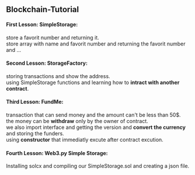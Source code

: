 ## Blockchain-Tutorial

<h4>First Lesson: SimpleStorage:</h4>
store a favorit number and returning it.<br/>
store array with name and favorit number and returning the favorit number and ...
<h4>Second Lesson: StorageFactory:</h4>
storing transactions and show the address.<br/>
using SimpleStorage functions and learning how to <strong>intract with another contract</strong>.
<h4>Third Lesson: FundMe:</h4>
transaction that can send money and the amount can't be less than 50$.<br/>
the money can be <strong>withdraw</strong> only by the owner of contract.<br/>
we also import interface and getting the version and <strong>convert the currency</strong> and storing the funders.<br/>
using <strong>constructor</strong> that immediatly excute after contract excution.
<h4>Fourth Lesson: Web3.py Simple Storage:</h4>
Installing solcx and compiling our SimpleStorage.sol and creating a json file.
